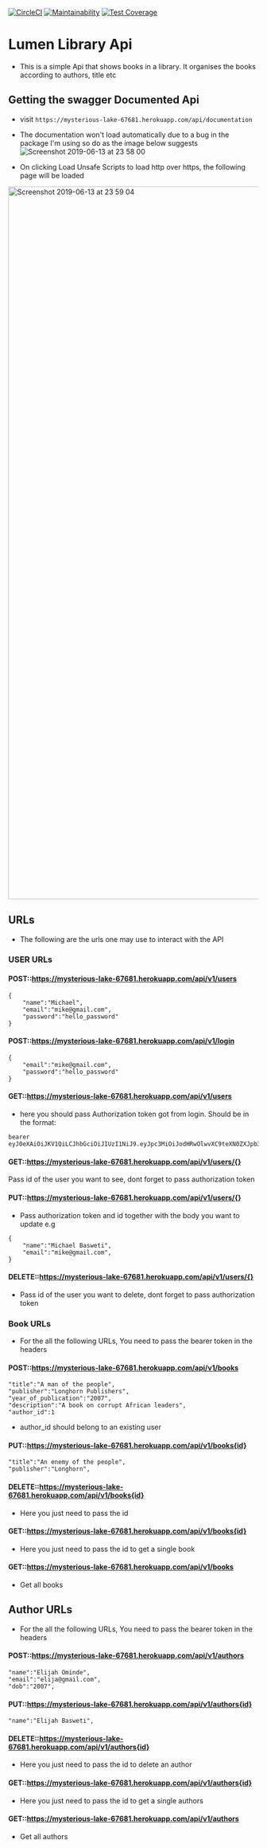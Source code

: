 [![CircleCI](https://circleci.com/gh/michael-basweti/library_lumen.svg?style=svg)](https://circleci.com/gh/michael-basweti/library_lumen)
[![Maintainability](https://api.codeclimate.com/v1/badges/8a587619dc0f7ff21a9e/maintainability)](https://codeclimate.com/github/michael-basweti/library_lumen/maintainability)
[![Test Coverage](https://api.codeclimate.com/v1/badges/8a587619dc0f7ff21a9e/test_coverage)](https://codeclimate.com/github/michael-basweti/library_lumen/test_coverage)

# Lumen Library Api
* This is a simple Api that shows books in a library. It organises the books according to authors, title etc
## Getting the swagger Documented Api
* visit ```https://mysterious-lake-67681.herokuapp.com/api/documentation```
* The documentation won't load automatically due to a bug in the package I'm using so do as the image below suggests
![Screenshot 2019-06-13 at 23 58 00](https://user-images.githubusercontent.com/23398223/59487937-c138d580-8e86-11e9-868e-0c03b128db16.jpg)

* On clicking Load Unsafe Scripts to load http over https, the following page will be loaded
<img width="1432" alt="Screenshot 2019-06-13 at 23 59 04" src="https://user-images.githubusercontent.com/23398223/59488096-402e0e00-8e87-11e9-8242-4deb5579edd0.png">


## URLs
* The following are the urls one may use to interact with the API
### USER URLs
#### POST::https://mysterious-lake-67681.herokuapp.com/api/v1/users
```
{
    "name":"Michael",
    "email":"mike@gmail.com",
    "password":"hello_password"
}
```
#### POST::https://mysterious-lake-67681.herokuapp.com/api/v1/login
```
{
    "email":"mike@gmail.com",
    "password":"hello_password"
}
```
#### GET::https://mysterious-lake-67681.herokuapp.com/api/v1/users
* here you should pass Authorization token got from login. Should be in the format:
```
bearer eyJ0eXAiOiJKV1QiLCJhbGciOiJIUzI1NiJ9.eyJpc3MiOiJodHRwOlwvXC9teXN0ZXJpb3VzLWxha2UtNjc2ODEuaGVyb2t1YXBwLmNvbVwvYXBpXC92MVwvbG9naW4iLCJpYXQiOjE1NjA0NTI3NjAsImV4cCI6MTU2MDQ1NjM2MCwibmJmIjoxNTYwNDUyNzYwLCJqdGkiOiJXMkNrY0dMSWRzNUxMQm45Iiwic3ViIjoxLCJwcnYiOiI4N2UwYWYxZWY5ZmQxNTgxMmZkZWM5NzE1M2ExNGUwYjA0NzU0NmFhIn0.R2KvA1MSS3WaaWD_ZBbtFpCghKF_C4bqQbQNdcxg5yA
```
#### GET::https://mysterious-lake-67681.herokuapp.com/api/v1/users/{}
Pass id of the user you want to see, dont forget to pass authorization token

#### PUT::https://mysterious-lake-67681.herokuapp.com/api/v1/users/{}
* Pass authorization token and id together with the body you want to update e.g
```
{
    "name":"Michael Basweti",
    "email":"mike@gmail.com",
}
```
#### DELETE::https://mysterious-lake-67681.herokuapp.com/api/v1/users/{}
* Pass id of the user you want to delete, dont forget to pass authorization token

### Book URLs
* For the all the following URLs, You need to pass the bearer token in the headers
#### POST::https://mysterious-lake-67681.herokuapp.com/api/v1/books
```
"title":"A man of the people",
"publisher":"Longhorn Publishers",
"year_of_publication":"2007",
"description":"A book on corrupt African leaders",
"author_id":1
```
* author_id should belong to an existing user
#### PUT::https://mysterious-lake-67681.herokuapp.com/api/v1/books{id}
```
"title":"An enemy of the people",
"publisher":"Longhorn",
```
#### DELETE::https://mysterious-lake-67681.herokuapp.com/api/v1/books{id}
* Here you just need to pass the id

#### GET::https://mysterious-lake-67681.herokuapp.com/api/v1/books{id}
* Here you just need to pass the id to get a single book

#### GET::https://mysterious-lake-67681.herokuapp.com/api/v1/books
* Get all books

## Author URLs
* For the all the following URLs, You need to pass the bearer token in the headers
#### POST::https://mysterious-lake-67681.herokuapp.com/api/v1/authors
```
"name":"Elijah Ominde",
"email":"elija@gmail.com",
"dob":"2007",
```

#### PUT::https://mysterious-lake-67681.herokuapp.com/api/v1/authors{id}
```
"name":"Elijah Basweti",

```
#### DELETE::https://mysterious-lake-67681.herokuapp.com/api/v1/authors{id}
* Here you just need to pass the id to delete an author

#### GET::https://mysterious-lake-67681.herokuapp.com/api/v1/authors{id}
* Here you just need to pass the id to get a single authors

#### GET::https://mysterious-lake-67681.herokuapp.com/api/v1/authors
* Get all authors

